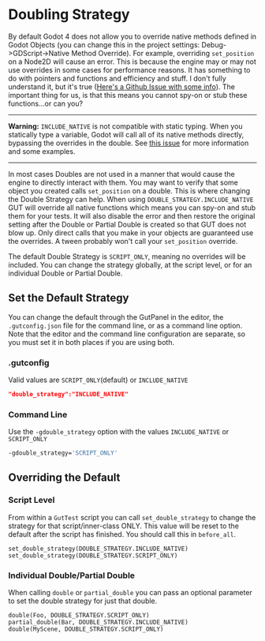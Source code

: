 # Doubling Strategy
By default Godot 4 does not allow you to override native methods defined in Godot Objects (you can change this in the project settings: Debug->GDScript->Native Method Override).  For example, overriding `set_position` on a Node2D will cause an error.  This is because the engine may or may not use overrides in some cases for performance reasons.  It has something to do with pointers and functions and efficiency and stuff.  I don't fully understand it, but it's true ([Here's a Github Issue with some info](https://github.com/godotengine/godot/issues/55024)).  The important thing for us, is that this means you cannot spy-on or stub these functions...or can you?

<hr>

__Warning:__  `INCLUDE_NATIVE` is not compatible with static typing.  When you statically type a variable, Godot will call all of its native methods directly, bypassing the overrides in the double.  See [this issue](https://github.com/bitwes/Gut/issues/633#issuecomment-2198440346) for more information and some examples.

<hr>

In most cases Doubles are not used in a manner that would cause the engine to directly interact with them.  You may want to verify that some object you created calls `set_position` on a double.  This is where changing the Double Strategy can help.  When using `DOUBLE_STRATEGY.INCLUDE_NATIVE` GUT will override all native functions which means you can spy-on and stub them for your tests.  It will also disable the error and then restore the original setting after the Double or Partial Double is created so that GUT does not blow up.  Only direct calls that you make in your objects are guaranteed use the overrides.  A tween probably won't call your `set_position` override.

The default Double Strategy is `SCRIPT_ONLY`, meaning no overrides will be included.  You can change the strategy globally, at the script level, or for an individual Double or Partial Double.


## Set the Default Strategy
You can change the default through the GutPanel in the editor, the `.gutconfig.json` file for the command line, or as a command line option.  Note that the editor and the command line configuration are separate, so you must set it in both places if you are using both.

### .gutconfig
Valid values are `SCRIPT_ONLY`(default) or `INCLUDE_NATIVE`
```json
"double_strategy":"INCLUDE_NATIVE"
```

### Command Line
Use the `-gdouble_strategy` option with the values `INCLUDE_NATIVE` or `SCRIPT_ONLY`
```bash
-gdouble_strategy='SCRIPT_ONLY'
```

## Overriding the Default

### Script Level
From within a `GutTest` script you can call `set_double_strategy` to change the strategy for that script/inner-class ONLY.  This value will be reset to the default after the script has finished.  You should call this in `before_all`.
```gdscript
set_double_strategy(DOUBLE_STRATEGY.INCLUDE_NATIVE)
set_double_strategy(DOUBLE_STRATEGY.SCRIPT_ONLY)
```

### Individual Double/Partial Double
When calling `double` or `partial_double` you can pass an optional parameter to set the double strategy for just that double.
```gdscript
double(Foo, DOUBLE_STRATEGY.SCRIPT_ONLY)
partial_double(Bar, DOUBLE_STRATEGY.INCLUDE_NATIVE)
double(MyScene, DOUBLE_STRATEGY.SCRIPT_ONLY)
```
